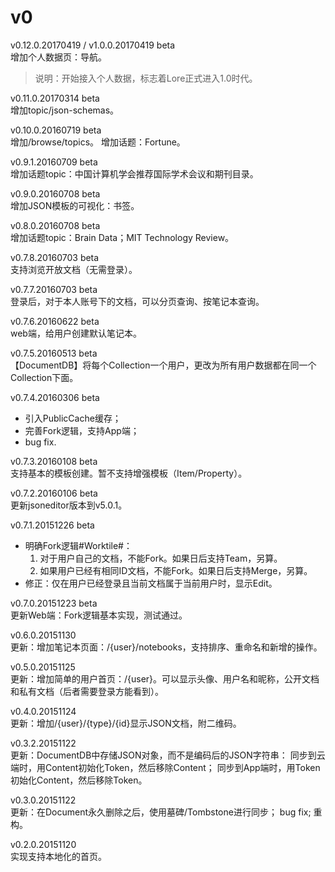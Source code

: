 # v0

v0.12.0.20170419 / v1.0.0.20170419 beta  
增加个人数据页：导航。
> 说明：开始接入个人数据，标志着Lore正式进入1.0时代。

v0.11.0.20170314 beta  
增加topic/json-schemas。

v0.10.0.20160719 beta  
增加/browse/topics。
增加话题：Fortune。

v0.9.1.20160709 beta  
增加话题topic：中国计算机学会推荐国际学术会议和期刊目录。

v0.9.0.20160708 beta  
增加JSON模板的可视化：书签。

v0.8.0.20160708 beta  
增加话题topic：Brain Data；MIT Technology Review。

v0.7.8.20160703 beta  
支持浏览开放文档（无需登录）。

v0.7.7.20160703 beta  
登录后，对于本人账号下的文档，可以分页查询、按笔记本查询。

v0.7.6.20160622 beta  
web端，给用户创建默认笔记本。

v0.7.5.20160513 beta  
【DocumentDB】将每个Collection一个用户，更改为所有用户数据都在同一个Collection下面。

v0.7.4.20160306 beta  
* 引入PublicCache缓存；
* 完善Fork逻辑，支持App端；
* bug fix.

v0.7.3.20160108 beta  
支持基本的模板创建。暂不支持增强模板（Item/Property）。

v0.7.2.20160106 beta  
更新jsoneditor版本到v5.0.1。

v0.7.1.20151226 beta  
* 明确Fork逻辑#Worktile#：
  1. 对于用户自己的文档，不能Fork。如果日后支持Team，另算。
  2. 如果用户已经有相同ID文档，不能Fork。如果日后支持Merge，另算。
* 修正：仅在用户已经登录且当前文档属于当前用户时，显示Edit。

v0.7.0.20151223 beta  
更新Web端：Fork逻辑基本实现，测试通过。

v0.6.0.20151130  
更新：增加笔记本页面：/{user}/notebooks，支持排序、重命名和新增的操作。

v0.5.0.20151125  
更新：增加简单的用户首页：/{user}。可以显示头像、用户名和昵称，公开文档和私有文档（后者需要登录方能看到）。

v0.4.0.20151124  
更新：增加/{user}/{type}/{id}显示JSON文档，附二维码。

v0.3.2.20151122  
更新：DocumentDB中存储JSON对象，而不是编码后的JSON字符串：
同步到云端时，用Content初始化Token，然后移除Content；
同步到App端时，用Token初始化Content，然后移除Token。

v0.3.0.20151122  
更新：在Document永久删除之后，使用墓碑/Tombstone进行同步；
bug fix;
重构。

v0.2.0.20151120  
实现支持本地化的首页。
